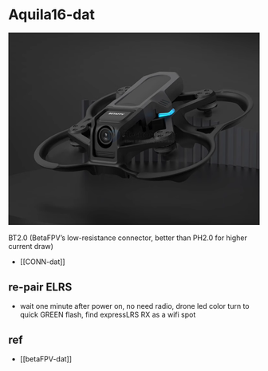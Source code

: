 
# Aquila16-dat

![](2025-09-12-13-24-29.png)

BT2.0 (BetaFPV’s low-resistance connector, better than PH2.0 for higher current draw)

- [[CONN-dat]]


## re-pair ELRS

- wait one minute after power on, no need radio, drone led color turn to quick GREEN flash, find expressLRS RX as a wifi spot


## ref 

- [[betaFPV-dat]]
